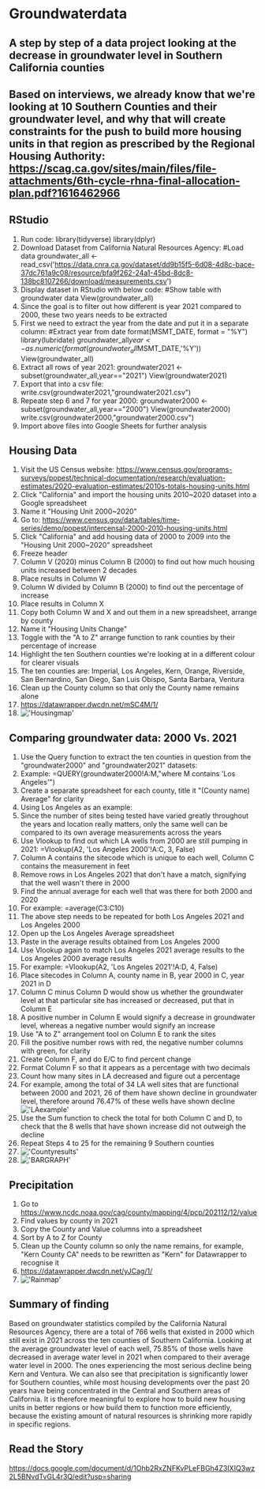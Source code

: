 # Groundwaterdata
## A step by step of a data project looking at the decrease in groundwater level in Southern California counties
## Based on interviews, we already know that we're looking at 10 Southern Counties and their groundwater level, and why that will create constraints for the push to build more housing units in that region as prescribed by the Regional Housing Authority: https://scag.ca.gov/sites/main/files/file-attachments/6th-cycle-rhna-final-allocation-plan.pdf?1616462966

## RStudio
1. Run code: 
library(tidyverse)
library(dplyr)
2. Download Dataset from California Natural Resources Agency:
#Load data
groundwater_all <- read_csv('https://data.cnra.ca.gov/dataset/dd9b15f5-6d08-4d8c-bace-37dc761a9c08/resource/bfa9f262-24a1-45bd-8dc8-138bc8107266/download/measurements.csv')
3. Display dataset in RStudio with below code:
#Show table with groundwater data
View(groundwater_all)
4. Since the goal is to filter out how different is year 2021 compared to 2000, these two years needs to be extracted 
5. First we need to extract the year from the date and put it in a separate column:
#Extract year from date
format(MSMT_DATE, format = "%Y")
library(lubridate)
groundwater_all$year <- as.numeric(format(groundwater_all$MSMT_DATE,'%Y'))
View(groundwater_all)
6. Extract all rows of year 2021:
groundwater2021 <- subset(groundwater_all,year=="2021")
View(groundwater2021)
7. Export that into a csv file:
write.csv(groundwater2021,"groundwater2021.csv")
8. Repeate step 6 and 7 for year 2000:
groundwater2000 <- subset(groundwater_all,year=="2000")
View(groundwater2000)
write.csv(groundwater2000,"groundwater2000.csv")
9. Import above files into Google Sheets for further analysis

## Housing Data
1. Visit the US Census website: https://www.census.gov/programs-surveys/popest/technical-documentation/research/evaluation-estimates/2020-evaluation-estimates/2010s-totals-housing-units.html
2. Click "California" and import the housing units 2010~2020 dataset into a Google spreadsheet
3. Name it "Housing Unit 2000~2020"
4. Go to: https://www.census.gov/data/tables/time-series/demo/popest/intercensal-2000-2010-housing-units.html
5. Click "California" and add housing data of 2000 to 2009 into the "Housing Unit 2000~2020" spreadsheet
6. Freeze header
7. Column V (2020) minus Column B (2000) to find out how much housing units increased between 2 decades
8. Place results in Column W 
9. Column W divided by Column B (2000) to find out the percentage of increase 
10. Place results in Column X
11. Copy both Column W and X and out them in a new spreadsheet, arrange by county
12. Name it "Housing Units Change"
13. Toggle with the "A to Z" arrange function to rank counties by their percentage of increase
14. Highlight the ten Southern counties we're looking at in a different colour for clearer visuals
15. The ten counties are: Imperial, Los Angeles, Kern, Orange, Riverside, San Bernardino, San Diego, San Luis Obispo, Santa Barbara, Ventura
16. Clean up the County column so that only the County name remains alone
17. https://datawrapper.dwcdn.net/mSC4M/1/
18. !['Housingmap'](/Housingmap.png)

## Comparing groundwater data: 2000 Vs. 2021
1. Use the Query function to extract the ten counties in question from the "groundwater2000" and "groundwater2021" datasets:
2. Example: =QUERY(groundwater2000!A:M,"where M contains 'Los Angeles'")
3. Create a separate spreadsheet for each county, title it "(County name) Average" for clarity
4. Using Los Angeles as an example:
5. Since the number of sites being tested have varied greatly throughout the years and location really matters, only the same well can be compared to its own average measurements across the years
6. Use Vlookup to find out which LA wells from 2000 are still pumping in 2021: =Vlookup(A2, 'Los Angeles 2000'!A:C, 3, False)
7. Column A contains the sitecode which is unique to each well, Column C contains the measurement in feet
8. Remove rows in Los Angeles 2021 that don't have a match, signifying that the well wasn't there in 2000
9. Find the annual average for each well that was there for both 2000 and 2020
10. For example: =average(C3:C10)
11. The above step needs to be repeated for both Los Angeles 2021 and Los Angeles 2000
12. Open up the Los Angeles Average spreadsheet
13. Paste in the average results obtained from Los Angeles 2000
14. Use Vlookup again to match Los Angeles 2021 average results to the Los Angeles 2000 average results
15. For example: =Vlookup(A2, 'Los Angeles 2021'!A:D, 4, False)
16. Place sitecodes in Column A, county name in B, year 2000 in C, year 2021 in D
17. Column C minus Column D would show us whether the groundwater level at that particular site has increased or decreased, put that in Column E
18. A positive number in Column E would signify a decrease in groundwater level, whereas a negative number would signify an increase
19. Use "A to Z" arrangement tool on Column E to rank the sites 
20. Fill the positive number rows with red, the negative number columns with green, for clarity
21. Create Column F, and do E/C to find percent change 
22. Format Column F so that it appears as a percentage with two decimals
23. Count how many sites in LA decreased and figure out a percentage
24. For example, among the total of 34 LA well sites that are functional between 2000 and 2021, 26 of them have shown decline in groundwater level, therefore around 76.47% of these wells have shown decline
!['LAexample'](/LAexample.png)
26. Use the Sum function to check the total for both Column C and D, to check that the 8 wells that have shown increase did not outweigh the decline
27. Repeat Steps 4 to 25 for the remaining 9 Southern counties
28. !['Countyresults'](/Countyresults.png)
29. !['BARGRAPH'](/BARGRAPH.png)

## Precipitation 
1. Go to https://www.ncdc.noaa.gov/cag/county/mapping/4/pcp/202112/12/value
2. Find values by county in 2021
3. Copy the County and Value columns into a spreadsheet
4. Sort by A to Z for County
5. Clean up the County column so only the name remains, for example, "Kern County CA" needs to be rewritten as "Kern" for Datawrapper to recognise it
6. https://datawrapper.dwcdn.net/yJCag/1/
7. !['Rainmap'](/Rainmap.png)

## Summary of finding 
Based on groundwater statistics compiled by the California Natural Resources Agency, there are a total of 766 wells that existed in 2000 which still exist in 2021 across the ten counties of Southern California. Looking at the average groundwater level of each well, 75.85% of those wells have decreased in average water level in 2021 when compared to their average water level in 2000. The ones experiencing the most serious decline being Kern and Ventura. We can also see that precipitation is significantly lower for Southern counties, while most housing developments over the past 20 years have being concentrated in the Central and Southern areas of California. It is therefore meaningful to explore how to build new housing units in better regions or how build them to function more efficiently, because the existing amount of natural resources is shrinking more rapidly in specific regions.

## Read the Story
https://docs.google.com/document/d/1Ohb2RxZNFKvPLeFBGh4Z3IXIQ3wz2L5BNvdTvGL4r3Q/edit?usp=sharing
